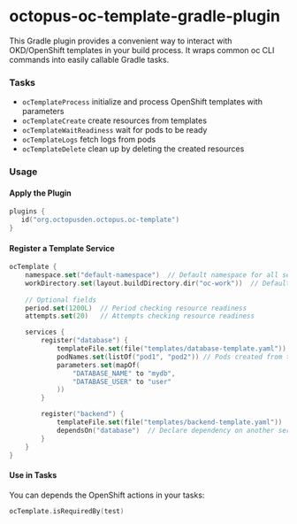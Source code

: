 # octopus-oc-template-gradle-plugin
This Gradle plugin provides a convenient way to interact with OKD/OpenShift templates in your build process. It wraps common oc CLI commands into easily callable Gradle tasks.

### Tasks
- `ocTemplateProcess` initialize and process OpenShift templates with parameters
- `ocTemplateCreate` create resources from templates
- `ocTemplateWaitReadiness` wait for pods to be ready
- `ocTemplateLogs` fetch logs from pods
- `ocTemplateDelete` clean up by deleting the created resources

### Usage
#### Apply the Plugin

```kotlin
plugins {
   id("org.octopusden.octopus.oc-template")
}
```
#### Register a Template Service
```kotlin
ocTemplate {
    namespace.set("default-namespace")  // Default namespace for all services
    workDirectory.set(layout.buildDirectory.dir("oc-work"))  // Default work directory
    
    // Optional fields
    period.set(1200L)  // Period checking resource readiness
    attempts.set(20)   // Attempts checking resource readiness

    services {
        register("database") {
            templateFile.set(file("templates/database-template.yaml"))
            podNames.set(listOf("pod1", "pod2")) // Pods created from the template
            parameters.set(mapOf(
                "DATABASE_NAME" to "mydb",
                "DATABASE_USER" to "user"
            ))
        }

        register("backend") {
            templateFile.set(file("templates/backend-template.yaml"))
            dependsOn("database")  // Declare dependency on another service
        }
    }
}
```

#### Use in Tasks
You can depends the OpenShift actions in your tasks:
```kotlin
ocTemplate.isRequiredBy(test)
```